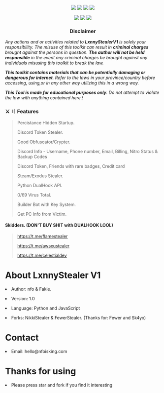 <p align="center">
  <img src="https://img.shields.io/badge/Version-1.0-green?style=for-the-badge">
  <img src="https://img.shields.io/github/stars/nfoisking/FUD-Discord-Stealer?style=for-the-badge">
  <img src="https://img.shields.io/github/issues/nfoisking/FUD-Discord-Stealer?color=red&style=for-the-badge">
  <img src="https://img.shields.io/github/forks/nfoisking/FUD-Discord-Stealer?color=teal&style=for-the-badge">
</p>

<p align="center">
  <img src="https://img.shields.io/badge/Author-nfoisking-blue?style=flat-square">
  <img src="https://img.shields.io/badge/Open%20Source-Yes-darkgreen?style=flat-square">
  <img src="https://hits.seeyoufarm.com/api/count/incr/badge.svg?url=https%3A%2F%2Fgithub.com%2Fnfoisking%2FFUD-Discord-Stealer&title=Visitors&edge_flat=false"/></a>
</p>

<h3><p align="center">Disclaimer</p></h3>
<i>Any actions and or activities related to <b>LxnnyStealerV1</b> is solely your responsibility. The misuse of this toolkit can result in <b>criminal charges</b> brought against the persons in question. <b>The author will not be held responsible</b> in the event any criminal charges be brought against any individuals misusing this toolkit to break the law.

<b>This toolkit contains materials that can be potentially damaging or dangerous for internet</b>. Refer to the laws in your province/country before accessing, using,or in any other way utilizing this in a wrong way.

<b>This Tool is made for educational purposes only</b>. Do not attempt to violate the law with anything contained here.!
</i>

### ⚔️ 〢 Features

> Percistance Hidden Startup.
> 
> Discord Token Stealer.
> 
> Good Obfuscator/Crypter.
> 
> Discord Info - Username, Phone number, Email, Billing, Nitro Status & Backup Codes
> 
> Discord Token, Friends with rare badges, Credit card
> 
> Steam/Exodus Stealer.
> 
> Python DualHook API.
> 
> 0/69 Virus Total.
> 
> Builder Bot with Key System.
> 
> Get PC Info from Victim.

#### Skidders. (DON'T BUY SHIT with DUALHOOK LOOL)
> https://t.me/flamestealer
> 
> https://t.me/awsxustealer
> 
> https://t.me/celestialdev

<h1>About LxnnyStealer V1</h1>
<p><li>Author: nfo & Fakie.</li></p>
<p><li>Version: 1.0</li></p>
<p><li>Language: Python and JavaScript</li></p>
<p><li>Forks: NikkiStealer & FewerStealer. (Thanks for: Fewer and Sk4yx)</li></p>
<h1>Contact</h1>
<p><li>Email: hello@nfoisking.com</li></p>
<h1>Thanks for using</h1>
<p><li>Please press star and fork if you find it interesting</li></p>
